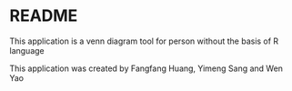 README
=========
This application is a venn diagram tool for person without the basis of R language  

This application was created by Fangfang Huang, Yimeng Sang and  Wen Yao


